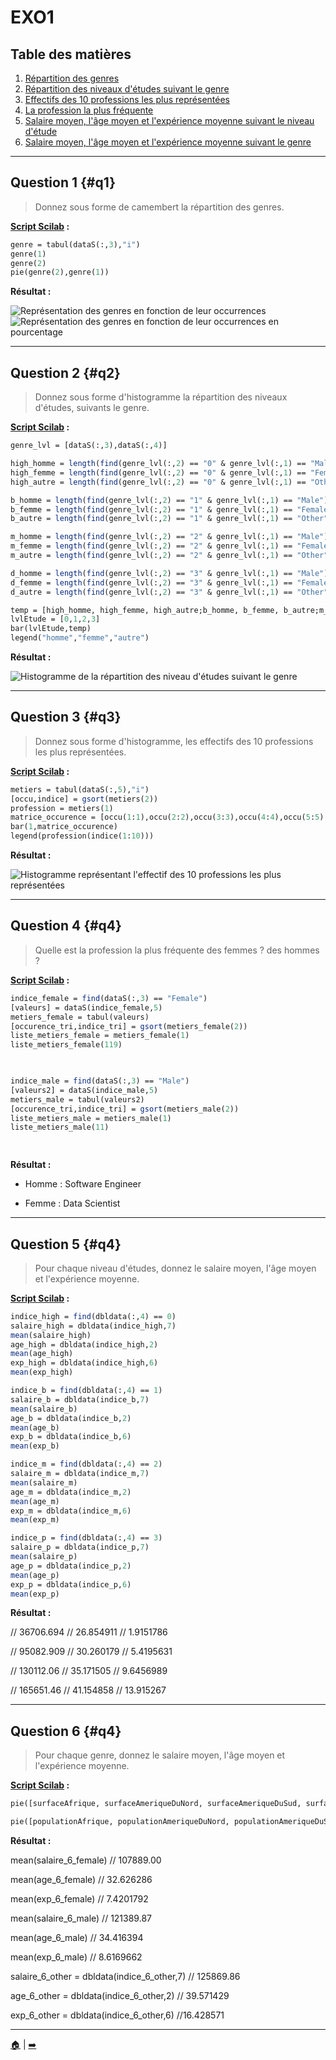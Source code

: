 # EXO1

## Table des matières
1. [Répartition des genres](#q1)
2. [Répartition des niveaux d'études suivant le genre](#q2)
3. [Effectifs des 10 professions les plus représentées](#q3)
4. [La profession la plus fréquente](#q4)
5. [Salaire moyen, l'âge moyen et l'expérience moyenne suivant le niveau d'étude](#q5)
6. [Salaire moyen, l'âge moyen et l'expérience moyenne suivant le genre](#q6)

---

## Question 1 {#q1}

> Donnez sous forme de camembert la répartition des genres.

**[Script Scilab](scripts/ex1-1.sce) :**

```scilab
genre = tabul(dataS(:,3),"i")                        
genre(1)                                             
genre(2)                                             
pie(genre(2),genre(1)) 
```

**Résultat :**

![Représentation des genres en fonction de leur occurrences](img/1.1-1.png)
![Représentation des genres en fonction de leur occurrences en pourcentage](img/1.1.png)

---

## Question 2 {#q2}

> Donnez sous forme d'histogramme la répartition des niveaux d'études, suivants le genre.

**[Script Scilab](scripts/ex1-2.sce) :**

```scilab
genre_lvl = [dataS(:,3),dataS(:,4)]                                 

high_homme = length(find(genre_lvl(:,2) == "0" & genre_lvl(:,1) == "Male"))    
high_femme = length(find(genre_lvl(:,2) == "0" & genre_lvl(:,1) == "Female"))   
high_autre = length(find(genre_lvl(:,2) == "0" & genre_lvl(:,1) == "Other"))    

b_homme = length(find(genre_lvl(:,2) == "1" & genre_lvl(:,1) == "Male"))        
b_femme = length(find(genre_lvl(:,2) == "1" & genre_lvl(:,1) == "Female"))      
b_autre = length(find(genre_lvl(:,2) == "1" & genre_lvl(:,1) == "Other"))       

m_homme = length(find(genre_lvl(:,2) == "2" & genre_lvl(:,1) == "Male"))        
m_femme = length(find(genre_lvl(:,2) == "2" & genre_lvl(:,1) == "Female"))      
m_autre = length(find(genre_lvl(:,2) == "2" & genre_lvl(:,1) == "Other"))       

d_homme = length(find(genre_lvl(:,2) == "3" & genre_lvl(:,1) == "Male"))        
d_femme = length(find(genre_lvl(:,2) == "3" & genre_lvl(:,1) == "Female"))      
d_autre = length(find(genre_lvl(:,2) == "3" & genre_lvl(:,1) == "Other"))       

temp = [high_homme, high_femme, high_autre;b_homme, b_femme, b_autre;m_homme, m_femme, m_autre;d_homme, d_femme, d_autre]   // Crée un tableau 
lvlEtude = [0,1,2,3]
bar(lvlEtude,temp)
legend("homme","femme","autre")
```

**Résultat :**

![Histogramme de la répartition des niveau d'études suivant le genre](img/1.2-1.png)

---

## Question 3 {#q3}

> Donnez sous forme d'histogramme, les effectifs des 10 professions les plus représentées.

**[Script Scilab](scripts/ex1-3.sce) :**

```scilab
metiers = tabul(dataS(:,5),"i")                                 
[occu,indice] = gsort(metiers(2))                               
profession = metiers(1)                                         
matrice_occurence = [occu(1:1),occu(2:2),occu(3:3),occu(4:4),occu(5:5),occu(6:6),occu(7:7),occu(8:8),occu(9:9),occu(10:10)]
bar(1,matrice_occurence)                                        
legend(profession(indice(1:10)))                                
```
**Résultat :**

![Histogramme représentant l'effectif des 10 professions les plus représentées](img/1.3.png)

---

## Question 4 {#q4}

> Quelle est la profession la plus fréquente des femmes ? des hommes ?

**[Script Scilab](scripts/ex1-4.sce) :**

```scilab
indice_female = find(dataS(:,3) == "Female")        
[valeurs] = dataS(indice_female,5)                  
metiers_female = tabul(valeurs)                    
[occurence_tri,indice_tri] = gsort(metiers_female(2))   
liste_metiers_female = metiers_female(1)            
liste_metiers_female(119)                           

                                                    

indice_male = find(dataS(:,3) == "Male")            
[valeurs2] = dataS(indice_male,5)                   
metiers_male = tabul(valeurs2)                      
[occurence_tri,indice_tri] = gsort(metiers_male(2)) 
liste_metiers_male = metiers_male(1)                
liste_metiers_male(11)                              

                                                    
```

**Résultat :**

- Homme : Software Engineer

- Femme : Data Scientist


---

## Question 5 {#q4}

> Pour chaque niveau d'études, donnez le salaire moyen, l'âge moyen et l'expérience moyenne.

**[Script Scilab](scripts/ex1-5.sce) :**

```scilab
indice_high = find(dbldata(:,4) == 0)
salaire_high = dbldata(indice_high,7)
mean(salaire_high)                                  
age_high = dbldata(indice_high,2)
mean(age_high)                                      
exp_high = dbldata(indice_high,6)
mean(exp_high)                                      

indice_b = find(dbldata(:,4) == 1)
salaire_b = dbldata(indice_b,7)
mean(salaire_b)                                     
age_b = dbldata(indice_b,2)
mean(age_b)                                         
exp_b = dbldata(indice_b,6)
mean(exp_b)                                         

indice_m = find(dbldata(:,4) == 2)
salaire_m = dbldata(indice_m,7)
mean(salaire_m)                                     
age_m = dbldata(indice_m,2)
mean(age_m)                                         
exp_m = dbldata(indice_m,6)
mean(exp_m)                                         

indice_p = find(dbldata(:,4) == 3)
salaire_p = dbldata(indice_p,7)
mean(salaire_p)                                     
age_p = dbldata(indice_p,2)
mean(age_p)                                         
exp_p = dbldata(indice_p,6)
mean(exp_p)                                         
```

**Résultat :**

// 36706.694
// 26.854911
// 1.9151786

// 95082.909
// 30.260179
// 5.4195631

// 130112.06
// 35.171505
// 9.6456989

// 165651.46
// 41.154858
// 13.915267

---

## Question 6 {#q4}

> Pour chaque genre, donnez le salaire moyen, l'âge moyen et l'expérience moyenne.

**[Script Scilab](scripts/ex1-6.sce) :**

```scilab
pie([surfaceAfrique, surfaceAmeriqueDuNord, surfaceAmeriqueDuSud, surfaceAsie, surfaceEurope, surfaceOceanie])

pie([populationAfrique, populationAmeriqueDuNord, populationAmeriqueDuSud, populationAsie, populationEurope, populationOceanie])
```

**Résultat :**


mean(salaire_6_female)                              // 107889.00

mean(age_6_female)                                  // 32.626286

mean(exp_6_female)                                  // 7.4201792


mean(salaire_6_male)                                // 121389.87

mean(age_6_male)                                    // 34.416394

mean(exp_6_male)                                    // 8.6169662

      
salaire_6_other = dbldata(indice_6_other,7)         // 125869.86
                            
age_6_other = dbldata(indice_6_other,2)             // 39.571429
                                  
exp_6_other = dbldata(indice_6_other,6)             //16.428571


---

[🏠](../ "Retour au sommaire") | [➡️](../EXO2/ "Exercice suivant (Exercice 2)")
